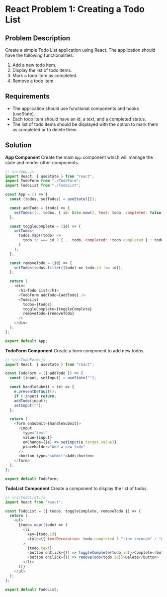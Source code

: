 # React Problem 1: Creating a Todo List

## Problem Description

Create a simple Todo List application using React. The application should have the following functionalities:

1. Add a new todo item.
2. Display the list of todo items.
3. Mark a todo item as completed.
4. Remove a todo item.

## Requirements

- The application should use functional components and hooks (useState).
- Each todo item should have an id, a text, and a completed status.
- The list of todo items should be displayed with the option to mark them as completed or to delete them.

## Solution

**App Component**
Create the main `App` component which will manage the state and render other components.

```javascript
// src/App.js
import React, { useState } from "react";
import TodoForm from "./TodoForm";
import TodoList from "./TodoList";

const App = () => {
  const [todos, setTodos] = useState([]);

  const addTodo = (todo) => {
    setTodos([...todos, { id: Date.now(), text: todo, completed: false }]);
  };

  const toggleComplete = (id) => {
    setTodos(
      todos.map((todo) =>
        todo.id === id ? { ...todo, completed: !todo.completed } : todo
      )
    );
  };

  const removeTodo = (id) => {
    setTodos(todos.filter((todo) => todo.id !== id));
  };

  return (
    <div>
      <h1>Todo List</h1>
      <TodoForm addTodo={addTodo} />
      <TodoList
        todos={todos}
        toggleComplete={toggleComplete}
        removeTodo={removeTodo}
      />
    </div>
  );
};

export default App;
```

**TodoForm Component**
Create a form component to add new todos.

```javascript
// src/TodoForm.js
import React, { useState } from "react";

const TodoForm = ({ addTodo }) => {
  const [input, setInput] = useState("");

  const handleSubmit = (e) => {
    e.preventDefault();
    if (!input) return;
    addTodo(input);
    setInput("");
  };

  return (
    <form onSubmit={handleSubmit}>
      <input
        type="text"
        value={input}
        onChange={(e) => setInput(e.target.value)}
        placeholder="Add a new todo"
      />
      <button type="submit">Add</button>
    </form>
  );
};

export default TodoForm;
```

**TodoList Component**
Create a component to display the list of todos.

```javascript
// src/TodoList.js
import React from "react";

const TodoList = ({ todos, toggleComplete, removeTodo }) => {
  return (
    <ul>
      {todos.map((todo) => (
        <li
          key={todo.id}
          style={{ textDecoration: todo.completed ? "line-through" : "none" }}
        >
          {todo.text}
          <button onClick={() => toggleComplete(todo.id)}>Complete</button>
          <button onClick={() => removeTodo(todo.id)}>Delete</button>
        </li>
      ))}
    </ul>
  );
};

export default TodoList;
```
